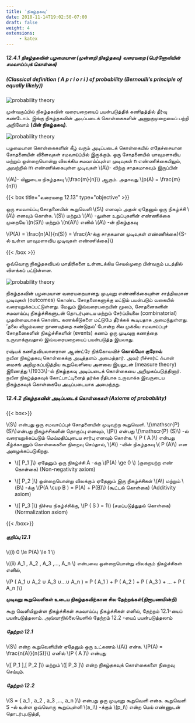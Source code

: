 ```yaml
---
title: 'நிகழ்தகவு'
date: 2018-11-14T19:02:50-07:00
draft: false
weight: 4
extensions:
     - katex
---
```



##### 12.4.1 நிகழ்தகவின் பழமையான (முன்னறி நிகழ்தகவு) வரையறை (பெர்னோலியின் சமவாய்ப்புக் கொள்கை)

##### (Classical definition ( A p r i o r i ) of probability (Bernoulli’s principle of equally likely))

![probability theory](/books/maths/part-2/introduction-to-probability-theory/12.7.png "probability theory")

முன்வகுப்பில்
நிகழ்தகவின்
வரையறையைப் 
பயன்படுத்திக் 
கணிதத்தில் தீர்வு கண்டோம். இங்கு நிகழ்தகவின் அடிப்படைக் 
கொள்கைகளின் அணுகுமுறையைப் பற்றி அறிவோம் **(பின் நிகழ்தகவு)**.

![probability theory](/books/maths/part-2/introduction-to-probability-theory/12.8.png "probability theory")

பழமையான கொள்கைகளின் கீழ் வரும் அடிப்படைக் கொள்கையில்
எதேச்சையான சோதனையின் விளைவுகள் சமவாய்ப்பில் இருக்கும்.  ஒரு
சோதனையில் யாவுமளாவிய மற்றும் ஒன்றையொன்று விலக்கிய சமவாய்ப்புள்ள  முடிவுகள்  n
எண்ணிக்கையிலும், அவற்றில் m எண்ணிக்கையுள்ள  முடிவுகள்  \\(A\\)- விற்கு சாதகமாகவும் இருப்பின்

\\(A\\)- யினுடைய நிகழ்தகவு \\(\frac{m}{n}\\) ஆகும். அதாவது \\(p(A) = \frac{m}{n}\\) 


{{< box title="வரையறை 12.13" type="objective" >}}

ஒரு சமவாய்ப்பு சோதனையின் கூறுவெளி \\(S\\) எனவும் அதன் ஏதேனும் ஒரு நிகழ்ச்சி \\(A\\)
எனவும் கொள்க. \\(S\\) மற்றும் \\(A\\) -லுள்ள உறுப்புகளின் எண்ணிக்கை முறையே  \\(n(S)\\) மற்றும் \\(n(A)\\)
எனில்   \\(A\\) -ன் நிகழ்தகவு

\\(P(A) = \frac{n(A)}{n(S)} = \frac{A-க்கு சாதகமான முடிவுகள் எண்ணிக்கை}{S-ல் உள்ள யாவுமளாவிய முடிவுகள் எண்ணிக்கை}\\)

{{< /box >}}

ஒவ்வொரு நிகழ்தகவியல் மாதிரிகளை உள்ளடக்கிய செயல்முறை பின்வரும் படத்தில் விளக்கப்
பட்டுள்ளன.

![probability theory](/books/maths/part-2/introduction-to-probability-theory/12.9.png "probability theory")

நிகழ்தகவின்
பழமையான
வரையறையானது
முடிவுறு
எண்ணிக்கையுள்ள 
சாத்தியமான முடிவுகள்  (outcomes) கொண்ட சோதனைகளுக்கு மட்டும் பயன்படும் வகையில்
வரையறுக்கப்பட்டுள்ளது. மேலும் இவ்வரையறையின் மூலம், சோதனைகளின் சமவாய்ப்பு
நிகழ்ச்சிகளுடன் தொடர்புடைய மற்றும் சேர்ப்பியலை  (combinatorial) முதன்மையாகக் கொண்ட
கணக்கீடுகளை மட்டுமே  தீர்க்கக்  கூடியதாக  அமைந்துள்ளது.   ‘தலை  விழும்வரை  நாணயத்தை 
சுண்டுதல்’ போன்ற சில முக்கிய சமவாய்ப்புச் சோதனைகளின் நிகழ்ச்சிகளின் (events) கணம் ஒரு
முடிவுறா கணத்தை உருவாக்குவதால் இவ்வரையறையைப் பயன்படுத்த இயலாது.

ரஷ்யக் கணிதவியலாளரான ஆண்ட்ரே நிக்கோலவிச் **கொல்மோ குரோவ்**  
நவீன நிகழ்தகவு கொள்கைக்கு அடித்தளம் அமைத்தார். அவர் ரிச்சார்ட்  ஃபான்
மைசங் அறிமுகப்படுத்திய கூறுவெளியை  அளவை  இயலுடன் (measure theory)
இணைத்து  \\(1933\\)-ல் நிகழ்தகவு அடிப்படைக் கொள்கையை அறிமுகப்படுத்தினார்.
நவீன நிகழ்த்தகவுக்  கோட்பாட்டினைத் தர்க்க ரீதியாக  உருவாக்க இவருடைய
நிகழ்தகவுக் கொள்கையே அடிப்படையாக அமைந்தது.

##### 12.4.2 நிகழ்தகவின் அடிப்படைக் கொள்கைகள் (Axioms of probability)


{{< box>}}

\\(S\\) என்பது ஒரு சமவாய்ப்புச் சோதனையின் முடிவுற்ற கூறுவெளி. \\(\mathscr{P} (S)\\)என்பது நிகழ்ச்சிகளின் தொகுப்பு எனவும், \\(P\\) என்பது   \\(\mathscr{P} (S)\\) -ல் வரையறுக்கப்படும் மெய்மதிப்புடைய
சார்பு எனவும் கொள்க. \\( P ( A )\\) என்பது கீழ்க்காணும் கொள்கைகளை நிறைவு செய்தால், \\(A\\) -வின் நிகழ்தகவு   \\( P (A)\\) என அழைக்கப்படுகிறது.

- \\([ P_1 ]\\) ஏதேனும் ஒரு நிகழ்ச்சி A -க்கு \\(P(A) \ge 0 \\) (குறையற்ற எண் கொள்கை) (Non-negativity
axiom)

- \\([ P_2 ]\\) ஒன்றையொன்று விலக்கும் ஏதேனும் இரு நிகழ்ச்சிகள் \\(A\\) மற்றும் \\(B\\) -க்கு \\(P(A \cup B ) = P(A) + P(B)\\)  (கூட்டல் கொள்கை) (Additivity  axiom)

- \\([ P_3 ]\\) நிச்சய நிகழ்ச்சிக்கு, \\(P ( S ) = 1\\) (சமப்படுத்துதல் கொள்கை) (Normalization axiom)

{{< /box>}}

##### குறிப்பு 12.1

\\((i) 0 \le P(A) \le 1 \\)

\\((ii) A_1 , A_2 , A_3 ,..., A_n \\) என்பவை ஒன்றையொன்று விலக்கும் நிகழ்ச்சிகள் எனில்,

\\(P ( A_1 ∪ A_2 ∪ A_3 ∪...∪ A_n ) = P ( A_1 ) + P ( A_2 ) + P ( A_3 ) + ... + P ( A_n )\\)

**முடிவுறு கூறுவெளிகள் உடைய நிகழ்தகவிற்கான சில தேற்றங்கள்(நிரூபணமின்றி)**

கூறு வெளியிலுள்ள  நிகழ்ச்சிகள் சமவாய்ப்பு நிகழ்ச்சிகள்  எனில், தேற்றம் 12.1-யைப் 
பயன்படுத்தலாம். அவ்வாறில்லையெனில் தேற்றம் 12.2 -யைப் பயன்படுத்தலாம்

##### தேற்றம் 12.1

\\(S\\) என்ற கூறுவெளியின் ஏதேனும் ஒரு உட்கணம் \\(A\\) என்க.  \\(P(A) = \frac{n(A)}{n(S)}\\)
எனில் \\(P ( A )\\) என்பது

\\([ P_1 ],[ P_2 ]\\) மற்றும் \\([ P_3 ]\\) என்ற நிகழ்தகவுக் கொள்கைகளை நிறைவு செய்யும்.

##### தேற்றம் 12.2

\\(S = { a_1 , a_2 , a_3 ,..., a_n }\\) என்பது ஒரு முடிவுறு கூறுவெளி என்க. கூறுவெளி S -ல் உள்ள ஒவ்வொரு
கூறுப்புள்ளி \\(a_i\\) -க்கும் \\(p_i\\) என்ற மெய் எண்ணுடன் தொடர்புபடுத்தி,




